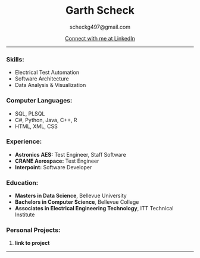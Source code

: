 <h1 align="center">Garth Scheck</h1>
<p align="center">scheckg497@gmail.com</p>
<p align="center"><a href="https://www.linkedin.com/in/garth-scheck-5b9b9810">Connect with me at LinkedIn</a></p>

<hr>

<h3>Skills:</h3>
<ul>
  <li>Electrical Test Automation</li>
  <li>Software Architecture</li>
  <li>Data Analysis & Visualization</li>
</ul>

<h3>Computer Languages:</h3>
<ul>
  <li>SQL, PLSQL</li>
  <li>C#, Python, Java, C++, R</li>
  <li>HTML, XML, CSS</li>
</ul>
  
<h3>Experience:</h3>
<ul>
  <li> <b>Astronics AES:</b> Test Engineer, Staff Software</li>
  <li> <b>CRANE Aerospace:</b> Test Engineer</li>
  <li> <b>Interpoint:</b> Software Developer</li>
</ul>
  
<h3>Education:</h3>
<ul>
  <li> <b>Masters in Data Science</b>, Bellevue University</li>
  <li> <b>Bachelors in Computer Science</b>, Bellevue College</li>
  <li> <b>Associates in Electrical Engineering Technology</b>, ITT Technical Institute</li>
</ul>

<h3>Personal Projects:</h3>
<ol>
<li><b>link to project</b></li>
</ol>
<hr>

